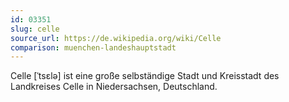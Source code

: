 ```yaml
---
id: 03351
slug: celle
source_url: https://de.wikipedia.org/wiki/Celle
comparison: muenchen-landeshauptstadt
---
```


Celle [ˈtsɛlə] ist eine große selbständige Stadt und Kreisstadt des Landkreises Celle in Niedersachsen, Deutschland.
